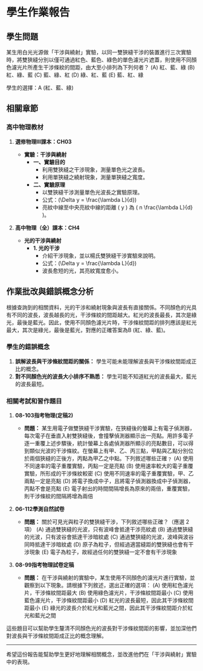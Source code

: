 # 學生作業報告

## 學生問題
某生用白光光源做「干涉與繞射」實驗，以同一雙狹縫干涉的裝置進行三次實驗時，將雙狹縫分別以僅可通過紅色、藍色、綠色的單色濾光片遮蓋，則使用不同顏色濾光片所產生干涉條紋的間距，由大至小排列為下列何者？ 
(A) 紅、藍、綠 
(B) 紅、綠、藍 
(C) 藍、綠、紅 
(D) 綠、紅、藍 
(E) 藍、紅、綠

學生的選擇：A (紅、藍、綠)

## 相關章節
### 高中物理教材
1. **選修物理Ⅲ課本：CH03**
    - **實驗：干涉與繞射**
      - **一、實驗目的**
        - 利用雙狹縫之干涉現象，測量單色光之波長。
        - 利用單狹縫之繞射現象，測量單狹縫之寬度。
      - **二、實驗原理**
        - 以雙狹縫干涉測量單色光波長之實驗原理。
        - 公式：\(\Delta y = \frac{\lambda L}{d}\)
        - 亮紋中線至中央亮紋中線的距離 \( y \) 為 \( n \frac{\lambda L}{d} \)。

2. **高中物理（全）課本：CH4**
    - **光的干涉與繞射**
      - **1. 光的干涉**
        - 介紹干涉現象，並以楊氏雙狹縫干涉實驗來說明。
        - 公式：\(\Delta y = \frac{\lambda L}{d}\)
        - 波長愈短的光，其亮紋寬度愈小。

## 作業批改與錯誤概念分析
根據查詢到的相關資料，光的干涉和繞射現象與波長有直接關係。不同顏色的光具有不同的波長，波長越長的光，干涉條紋的間距越大。紅光的波長最長，其次是綠光，最後是藍光。因此，使用不同顏色濾光片時，干涉條紋間距的排列應該是紅光最大，其次是綠光，最後是藍光，對應的正確答案為B (紅、綠、藍)。

### 學生的錯誤概念
1. **誤解波長與干涉條紋間距的關係：** 學生可能未能理解波長與干涉條紋間距成正比的概念。
2. **對不同顏色光的波長大小排序不熟悉：** 學生可能不知道紅光的波長最大，藍光的波長最短。

### 相關考試和習作題目

1. **08-103指考物理(定稿2)**
    - **問題：** 某生用電子做雙狹縫干涉實驗，在狹縫後的螢幕上有電子偵測器，每次電子在垂直入射雙狹縫後，會撞擊偵測器顯示出一亮點。用許多電子逐一重覆上述步驟後，統計螢幕上各處偵測器所顯示的亮點數目，可以得到類似光波的干涉條紋。在螢幕上有甲、乙、丙三點，甲點與乙點分別位於兩個狹縫的正後方，丙點為甲乙之中點。下列敘述哪些正確﹖
      (A) 使用不同速率的電子重覆實驗，丙點一定是亮點
      (B) 使用速率較大的電子重覆實驗，所形成的干涉條紋較密
      (C) 使用不同速率的電子重覆實驗，甲、乙兩點一定是亮點
      (D) 將電子換成中子，且將電子偵測器換成中子偵測器，丙點不會是亮點
      (E) 電子射出的時間間隔增長為原來的兩倍，重覆實驗，則干涉條紋的間隔將增為兩倍

2. **06-112學測自然試卷**
    - **問題：** 關於可見光與粒子的雙狹縫干涉，下列敘述哪些正確？（應選 2 項）
      (A) 通過雙狹縫的光波，只有波峰會抵達干涉亮紋處
      (B) 通過雙狹縫的光波，只有波谷會抵達干涉暗紋處
      (C) 通過雙狹縫的光波，波峰與波谷同時抵達干涉暗紋處
      (D) 原子為粒子，但經過適當縫距的雙狹縫也會有干涉現象
      (E) 電子為粒子，故經過任何的雙狹縫一定不會有干涉現象

3. **08-99指考物理試卷定稿**
    - **問題：** 在干涉與繞射的實驗中，某生使用不同顏色的濾光片進行實驗，並觀察到以下現象。請根據下列敘述，選出正確的選項：
      (A) 使用紅色濾光片，干涉條紋間距最大
      (B) 使用綠色濾光片，干涉條紋間距最小
      (C) 使用藍色濾光片，干涉條紋間距最小
      (D) 紅光的波長最短，因此其干涉條紋間距最小
      (E) 綠光的波長介於紅光和藍光之間，因此其干涉條紋間距介於紅光和藍光之間

這些題目可以幫助學生釐清不同顏色光的波長對干涉條紋間距的影響，並加深他們對波長與干涉條紋間距成正比的概念理解。

---

希望這份報告能幫助學生更好地理解相關概念，並改進他們在「干涉與繞射」實驗中的表現。
```